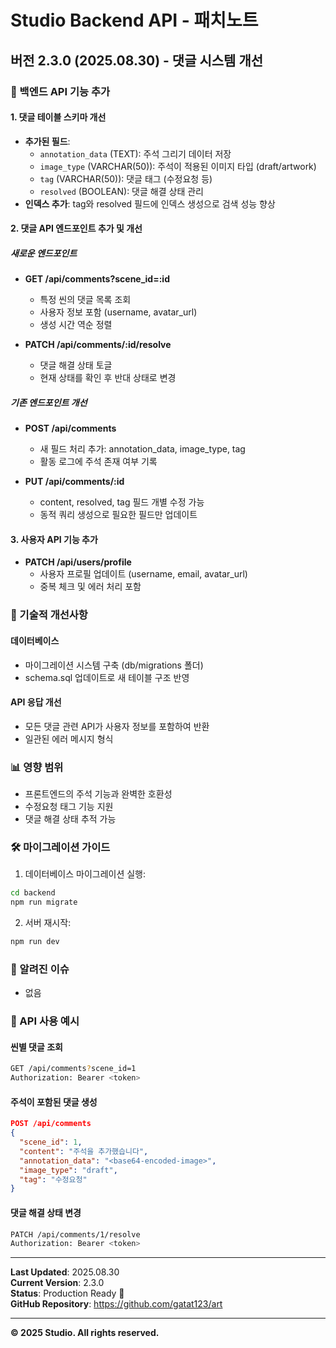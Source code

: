 # Studio Backend API - 패치노트

## 버전 2.3.0 (2025.08.30) - 댓글 시스템 개선

### 🚀 백엔드 API 기능 추가

#### 1. 댓글 테이블 스키마 개선
- **추가된 필드**:
  - `annotation_data` (TEXT): 주석 그리기 데이터 저장
  - `image_type` (VARCHAR(50)): 주석이 적용된 이미지 타입 (draft/artwork)
  - `tag` (VARCHAR(50)): 댓글 태그 (수정요청 등)
  - `resolved` (BOOLEAN): 댓글 해결 상태 관리
- **인덱스 추가**: tag와 resolved 필드에 인덱스 생성으로 검색 성능 향상

#### 2. 댓글 API 엔드포인트 추가 및 개선

##### 새로운 엔드포인트
- **GET /api/comments?scene_id=:id**
  - 특정 씬의 댓글 목록 조회
  - 사용자 정보 포함 (username, avatar_url)
  - 생성 시간 역순 정렬

- **PATCH /api/comments/:id/resolve**
  - 댓글 해결 상태 토글
  - 현재 상태를 확인 후 반대 상태로 변경

##### 기존 엔드포인트 개선
- **POST /api/comments**
  - 새 필드 처리 추가: annotation_data, image_type, tag
  - 활동 로그에 주석 존재 여부 기록

- **PUT /api/comments/:id**
  - content, resolved, tag 필드 개별 수정 가능
  - 동적 쿼리 생성으로 필요한 필드만 업데이트

#### 3. 사용자 API 기능 추가
- **PATCH /api/users/profile**
  - 사용자 프로필 업데이트 (username, email, avatar_url)
  - 중복 체크 및 에러 처리 포함

### 🔧 기술적 개선사항

#### 데이터베이스
- 마이그레이션 시스템 구축 (db/migrations 폴더)
- schema.sql 업데이트로 새 테이블 구조 반영

#### API 응답 개선
- 모든 댓글 관련 API가 사용자 정보를 포함하여 반환
- 일관된 에러 메시지 형식

### 📊 영향 범위
- 프론트엔드의 주석 기능과 완벽한 호환성
- 수정요청 태그 기능 지원
- 댓글 해결 상태 추적 가능

### 🛠️ 마이그레이션 가이드

1. 데이터베이스 마이그레이션 실행:
```bash
cd backend
npm run migrate
```

2. 서버 재시작:
```bash
npm run dev
```

### 🐛 알려진 이슈
- 없음

### 📝 API 사용 예시

#### 씬별 댓글 조회
```bash
GET /api/comments?scene_id=1
Authorization: Bearer <token>
```

#### 주석이 포함된 댓글 생성
```json
POST /api/comments
{
  "scene_id": 1,
  "content": "주석을 추가했습니다",
  "annotation_data": "<base64-encoded-image>",
  "image_type": "draft",
  "tag": "수정요청"
}
```

#### 댓글 해결 상태 변경
```bash
PATCH /api/comments/1/resolve
Authorization: Bearer <token>
```

---

**Last Updated**: 2025.08.30  
**Current Version**: 2.3.0  
**Status**: Production Ready 🚀  
**GitHub Repository**: https://github.com/gatat123/art

---

**© 2025 Studio. All rights reserved.**
